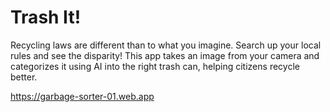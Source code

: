 # Trash It!

Recycling laws are different than to what you imagine. Search up your local rules and see the disparity!
This app takes an image from your camera and categorizes it using AI into the right trash can, helping citizens recycle better.

https://garbage-sorter-01.web.app
